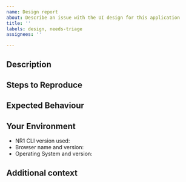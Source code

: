 ```yaml
---
name: Design report
about: Describe an issue with the UI design for this application
title: ''
labels: design, needs-triage
assignees: ''

---
```


## Description

[NOTE]: # ( Describe the problem you're encountering. Please include images when possible.)
[TIP]:  # ( Do NOT give us access or passwords to your New Relic account or API keys! )

## Steps to Reproduce

[NOTE]: # ( Please be as specific as possible. )

## Expected Behaviour

[NOTE]: # ( Tell us what you expected to happen. )

## Your Environment

[TIP]:  # ( Include as many relevant details about your environment as possible. )

* NR1 CLI version used:
* Browser name and version:
* Operating System and version:

## Additional context

[TIP]:  # ( Add any other context about the problem here. )
